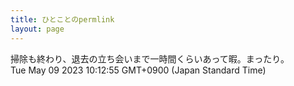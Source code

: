 ```yaml
---
title: ひとことのpermlink
layout: page
---
```

<div class="box" dt="1683594775465">
  掃除も終わり、退去の立ち会いまで一時間くらいあって暇。まったり。
  <div class="content is-small">Tue May 09 2023 10:12:55 GMT+0900 (Japan Standard Time)</div>
</div>